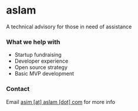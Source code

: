 # aslam

A technical advisory for those in need of assistance

### What we help with

- Startup fundraising
- Developer experience
- Open source strategy
- Basic MVP development

### Contact

Email [asim [at] aslam [dot] com](mailto:asim@aslam.com) for more info

